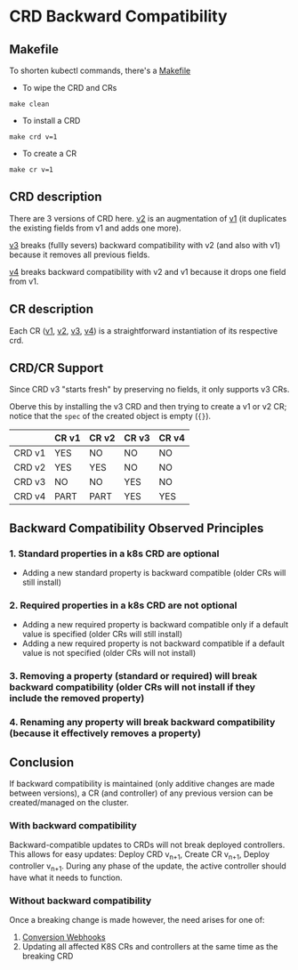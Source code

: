 # CRD Backward Compatibility

## Makefile
To shorten kubectl commands, there's a [Makefile](Makefile)
- To wipe the CRD and CRs
```
make clean
```

- To install a CRD
```
make crd v=1
```
- To create a CR
```
make cr v=1
```

## CRD description
There are 3 versions of CRD here.
[v2](rabbit-crd-v2.yaml) is an augmentation of [v1](rabbit-crd-v1.yaml) (it duplicates the existing fields from v1 and adds one more).

[v3](rabbit-crd-v2.yaml) breaks (fullly severs) backward compatibility with v2 (and also with v1) because it removes all previous fields.

[v4](rabbit-crd-v4.yaml) breaks backward compatibility with v2 and v1 because it drops one field from v1.

## CR description
Each CR ([v1](rabbit-cr-v1.yaml), [v2](rabbit-cr-v2.yaml), [v3](rabbit-cr-v3.yaml), [v4](rabbit-cr-v4.yaml)) is a straightforward instantiation of its respective crd.

## CRD/CR Support
Since CRD v3 "starts fresh" by preserving no fields, it only supports v3 CRs.

Oberve this by installing the v3 CRD and then trying to create a v1 or v2 CR; notice that the `spec` of the created object is empty (`{}`).

|| CR v1 | CR v2 | CR v3 | CR v4 |
|---|---|---|---|---|
| CRD v1 | YES | NO | NO | NO |
| CRD v2 | YES | YES | NO | NO |
| CRD v3 | NO | NO | YES | NO |
| CRD v4 | PART | PART | YES | YES |

## Backward Compatibility Observed Principles
### 1. Standard properties in a k8s CRD are optional
- Adding a new standard property is backward compatible (older CRs will still install)

### 2. Required properties in a k8s CRD are not optional
- Adding a new required property is backward compatible only if a default value is specified (older CRs will still install)
- Adding a new required property is not backward compatible if a default value is not specified (older CRs will not install)

### 3. Removing a property (standard or required) will break backward compatibility (older CRs will not install if they include the removed property)

### 4. Renaming any property will break backward compatibility (because it effectively removes a property)

## Conclusion
If backward compatibility is maintained (only additive changes are made between versions), a CR (and controller) of any previous version can be created/managed on the cluster.

### With backward compatibility
Backward-compatible updates to CRDs will not break deployed controllers. This allows for easy updates: Deploy CRD v<sub>n+1</sub>, Create CR v<sub>n+1</sub>, Deploy controller v<sub>n+1</sub>. During any phase of the update, the active controller should have what it needs to function.

### Without backward compatibility
Once a breaking change is made however, the need arises for one of:
1. [Conversion Webhooks](https://kubernetes.io/docs/tasks/extend-kubernetes/custom-resources/custom-resource-definition-versioning/#webhook-conversion)
2. Updating all affected K8S CRs and controllers at the same time as the breaking CRD


